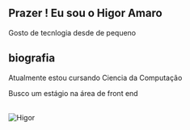 ## Prazer ! Eu sou o Higor Amaro

 Gosto de tecnlogia desde de pequeno

## biografia
 Atualmente estou cursando Ciencia da Computação
 
 Busco um estágio na área de front end

<div  style="display:inline_block"><br>
  
  <img alight="right" alt="Higor" src="https://cdn.discordapp.com/attachments/887510228860534787/887510265283874816/perfi.gif">
                                                                                                                             </div>
